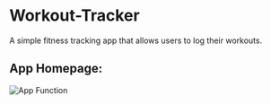 # Workout-Tracker
A simple fitness tracking app that allows users to log their workouts.

## App Homepage:

![App Function](https://github.com/znylen88/Workout-Tracker/blob/master/Fitness-Tracker.png)
